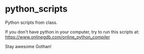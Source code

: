 # python_scripts
Python scripts from class.

If you don't have python in your computer, try to run this scripts at:
https://www.onlinegdb.com/online_python_compiler

Stay awesome Gothan!